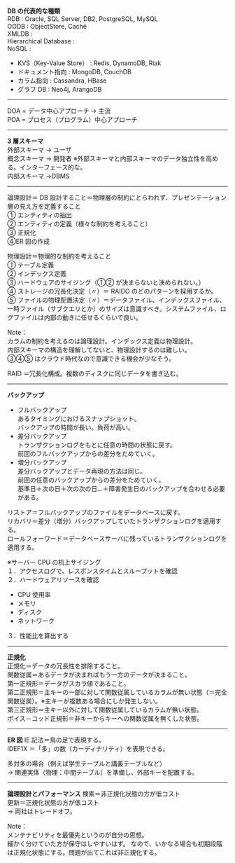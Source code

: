**DB の代表的な種類**  
RDB : Oracle, SQL Server, DB2, PostgreSQL, MySQL  
OODB : ObjectStore, Caché  
XMLDB :  
Hierarchical Database :  
NoSQL :

- KVS（Key-Value Store） : Redis, DynamoDB, Riak
- ドキュメント指向 : MongoDB, CouchDB
- カラム指向 : Cassandra, HBase
- グラフ DB : Neo4j, ArangoDB

---

DOA = データ中心アプローチ → 主流  
POA = プロセス（プログラム）中心アプローチ

---

**3 層スキーマ**  
外部スキーマ → ユーザ  
概念スキーマ → 開発者 ※外部スキーマと内部スキーマのデータ独立性を高める。インターフェース的な。  
内部スキーマ →DBMS

---

論理設計＝ DB 設計すること＝物理層の制約にとらわれず、プレゼンテーション層の見え方を定義すること  
① エンティティの抽出  
② エンティティの定義（様々な制約を考えること）  
③ 正規化  
④ER 図の作成

物理設計＝物理的な制約を考えること  
① テーブル定義  
② インデックス定義  
③ ハードウェアのサイジング（①② が決まらないと決められない。）  
④ ストレージの冗長化決定（〃）＝ RAIDO のどのパターンを採用するか。  
⑤ ファイルの物理配置決定（〃）＝データファイル、インデックスファイル、一時ファイル（サブクエリとか）のサイズは意識すべき。システムファイル、ログファイルは内部の動きに任せるくらいで良い。

Note：  
カラムの制約を考えるのは論理設計。インデックス定義は物理設計。  
内部スキーマの構造を理解してないと、物理設計するのは難しい。  
③④⑤ はクラウド時代なので意識できる機会が少なそう。

RAID ＝冗長化構成。複数のディスクに同じデータを書き込む。

---

**バックアップ**

- フルバックアップ  
  あるタイミングにおけるスナップショット。  
  バックアップの時間が長い。負荷が高い。
- 差分バックアップ  
  トランザクションログをもとに任意の時間の状態に戻す。  
  前回のフルバックアップからの差分をためていく。
- 増分バックアップ  
  差分バックアップとデータ再現の方法は同じ。  
  前回の任意のバックアップからの差分をためていく。  
  基準日＋次の日＋次の次の日...＋障害発生日のバックアップを合わせる必要がある。

リストア＝フルバックアップのファイルをデータベースに戻す。  
リカバリ＝差分（増分）バックアップしていたトランザクションログを適用する。  
ロールフォーワード＝データベースサーバに残っているトランザクションログを適用する。

※サーバー CPU の机上サイジング  
１．アクセスログで、レスポンスタイムとスループットを確認  
２．ハードウェアリソースを確認

- CPU 使用率
- メモリ
- ディスク
- ネットワーク

３．性能比を算出する

---

**正規化**  
正規化＝データの冗長性を排除すること。  
関数従属＝あるデータが決まればもう一方のデータが決まること。  
第一正規形＝データがスカラ値であること。  
第二正規形＝主キーの一部に対して関数従属しているカラムが無い状態（＝完全関数従属）。※主キーが複数ある場合にしか発生しない。  
第三正規形＝主キー以外に対して関数従属しているカラムが無い状態。  
ボイス－コッド正規形＝非キーからキーへの関数従属を無くした状態。

---

**ER 図**
IE 記法＝鳥の足で表現する。  
IDEF1X ＝「多」の数（カーディナリティ）を表現できる。

多対多の場合（例えば学生テーブルと講義テーブルなど）  
→ 関連実体（物理：中間テーブル）を準備し、外部キーを配置する。

---

**論理設計とパフォーマンス**
検索＝非正規化状態の方が低コスト  
更新＝正規化状態の方が低コスト  
→ 両社はトレードオフ。

Note：  
メンテナビリティを最優先というのが自分の思想。  
細かく分けていた方が保守はしやすいはず。
なので、いかなる場合も初期段階は正規化状態にする。問題が出てこれば非正規化する。
